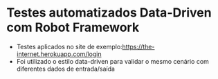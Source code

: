 # Testes automatizados Data-Driven com Robot Framework
- Testes aplicados no site de exemplo:https://the-internet.herokuapp.com/login
- Foi utilizado o estilo data-driven para validar o mesmo cenário com diferentes dados de entrada/saída

